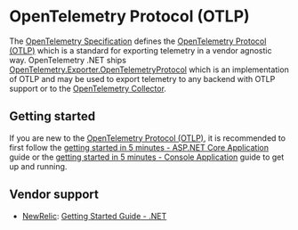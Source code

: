 # OpenTelemetry Protocol (OTLP)

The [OpenTelemetry
Specification](https://github.com/open-telemetry/opentelemetry-specification)
defines the [OpenTelemetry Protocol
(OTLP)](https://github.com/open-telemetry/opentelemetry-proto/tree/main/docs)
which is a standard for exporting telemetry in a vendor agnostic way.
OpenTelemetry .NET ships
[OpenTelemetry.Exporter.OpenTelemetryProtocol](../../src/OpenTelemetry.Exporter.OpenTelemetryProtocol/README.md)
which is an implementation of OTLP and may be used to export telemetry to any
backend with OTLP support or to the [OpenTelemetry
Collector](https://github.com/open-telemetry/opentelemetry-collector).

## Getting started

If you are new to the [OpenTelemetry Protocol
(OTLP)](https://github.com/open-telemetry/opentelemetry-proto/tree/main/docs),
it is recommended to first follow the [getting started in 5 minutes - ASP.NET
Core Application](./getting-started-aspnetcore/README.md) guide or the [getting
started in 5 minutes - Console Application](./getting-started-console/README.md)
guide to get up and running.

## Vendor support

* [NewRelic](https://newrelic.com/): [Getting Started Guide -
  .NET](https://github.com/newrelic/newrelic-opentelemetry-examples/tree/main/getting-started-guides/dotnet)
